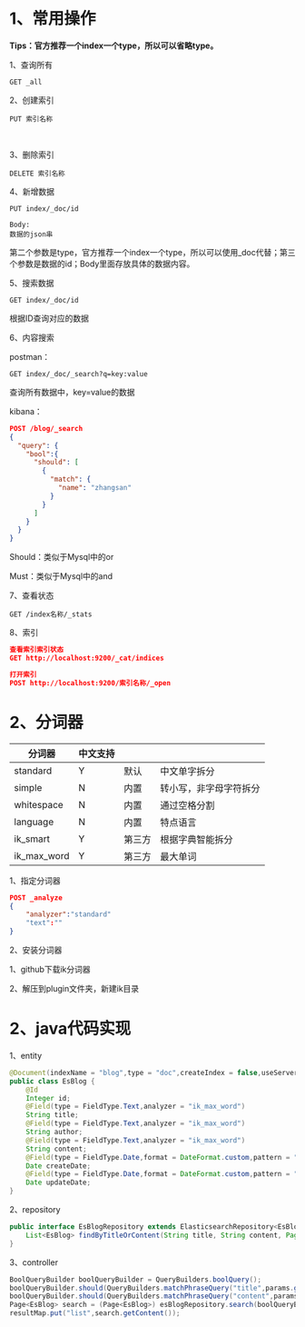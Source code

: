 # 1、常用操作

**Tips：官方推荐一个index一个type，所以可以省略type。**



1、查询所有

~~~
GET _all
~~~



2、创建索引

~~~
PUT 索引名称
~~~

​	

3、删除索引

~~~
DELETE 索引名称
~~~



4、新增数据

~~~
PUT index/_doc/id

Body:
数据的json串
~~~

第二个参数是type，官方推荐一个index一个type，所以可以使用_doc代替；第三个参数是数据的id；Body里面存放具体的数据内容。



5、搜索数据

~~~
GET index/_doc/id
~~~

根据ID查询对应的数据



6、内容搜索

postman：

~~~
GET index/_doc/_search?q=key:value
~~~

查询所有数据中，key=value的数据



kibana：

~~~json
POST /blog/_search
{
  "query": {
    "bool":{
      "should": [
        {
          "match": {
            "name": "zhangsan"
          }
        }
      ]
    }
  }
}
~~~

Should：类似于Mysql中的or

Must：类似于Mysql中的and



7、查看状态

~~~
GET /index名称/_stats
~~~



8、索引

~~~json
查看索引索引状态
GET http://localhost:9200/_cat/indices

打开索引
POST http://localhost:9200/索引名称/_open
~~~



# 2、分词器

| 分词器      | 中文支持 |        |                        |
| ----------- | -------- | ------ | ---------------------- |
| standard    | Y        | 默认   | 中文单字拆分           |
| simple      | N        | 内置   | 转小写，非字母字符拆分 |
| whitespace  | N        | 内置   | 通过空格分割           |
| language    | N        | 内置   | 特点语言               |
| ik_smart    | Y        | 第三方 | 根据字典智能拆分       |
| ik_max_word | Y        | 第三方 | 最大单词               |



1、指定分词器

~~~json
POST _analyze
{
	"analyzer":"standard"	
	"text":""
}
~~~



2、安装分词器

1、github下载ik分词器

2、解压到plugin文件夹，新建ik目录

# 2、java代码实现

1、entity

~~~java
@Document(indexName = "blog",type = "doc",createIndex = false,useServerConfiguration = true)
public class EsBlog {
    @Id
    Integer id;
    @Field(type = FieldType.Text,analyzer = "ik_max_word")
    String title;
    @Field(type = FieldType.Text,analyzer = "ik_max_word")
    String author;
    @Field(type = FieldType.Text,analyzer = "ik_max_word")
    String content;
    @Field(type = FieldType.Date,format = DateFormat.custom,pattern = "yyyy-MM-dd HH:mm:ss||yyyy-MM-dd||epoch_millis")
    Date createDate;
    @Field(type = FieldType.Date,format = DateFormat.custom,pattern = "yyyy-MM-dd HH:mm:ss||yyyy-MM-dd||epoch_millis")
    Date updateDate;
}
~~~



2、repository

~~~java
public interface EsBlogRepository extends ElasticsearchRepository<EsBlog,Integer> {
    List<EsBlog> findByTitleOrContent(String title, String content, Pageable pageable);
}
~~~



3、controller

~~~java
BoolQueryBuilder boolQueryBuilder = QueryBuilders.boolQuery();
boolQueryBuilder.should(QueryBuilders.matchPhraseQuery("title",params.getKeyword()));
boolQueryBuilder.should(QueryBuilders.matchPhraseQuery("content",params.getKeyword()));
Page<EsBlog> search = (Page<EsBlog>) esBlogRepository.search(boolQueryBuilder);
resultMap.put("list",search.getContent());
~~~

